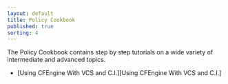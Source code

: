 ```yaml
---
layout: default
title: Policy Cookbook
published: true
sorting: 4
---
```


The Policy Cookbook contains step by step tutorials on a wide variety of intermediate and advanced topics.

* [Using CFEngine With VCS and C.I.][Using CFEngine With VCS and C.I.]

 

 
